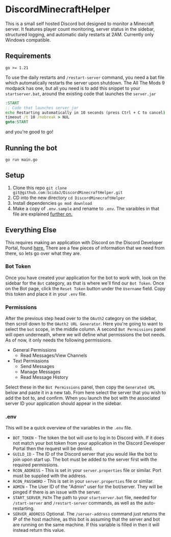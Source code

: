 # DiscordMinecraftHelper

This is a small self hosted Discord bot designed to monitor a Minecraft server. It features player count monitoring, server status in the sidebar, structured logging, and automatic daily restarts at 2AM. Currently only Windows compatible.

## Requirements

`go >= 1.21`

To use the daily restarts and `/restart-server` command, you need a bat file which automatically restarts the server upon shutdown. The All The Mods 9 modpack has one, but all you need is to add this snippet to your `startserver.bat`, around the existing code that launches the `server.jar`

```bat
:START
:: Code that launches server jar
echo Restarting automatically in 10 seconds (press Ctrl + C to cancel)
timeout /t 10 /nobreak > NUL
goto:START
```
and you're good to go!

## Running the bot

```go run main.go```

## Setup

1. Clone this repo ```git clone git@github.com:ScidaJ/DiscordMinecraftHelper.git```
2. CD into the new directory ```cd DiscordMinecraftHelper```
3. Install dependencies ```go mod download```
4. Make a copy of `.env.sample` and rename to `.env`. The varaibles in that file are explained [further on.](#.env)

## Everything Else

This requires making an application with Discord on the Discord Developer Portal, found [here.](https://discord.com/developers/applications) There are a few pieces of information that we need from there, so lets go over what they are.

### Bot Token

Once you have created your application for the bot to work with, look on the sidebar for the `Bot` category, as that is where we'll find our `Bot Token`. Once on the Bot page, click the `Reset Token` button under the `Username` field. Copy this token and place it in your `.env` file.

### Permissions

After the previous step head over to the `OAuth2` category on the sidebar, then scroll down to the `OAuth2 URL Generator`. Here you're going to want to select the `bot` scope, in the middle column. A second `Bot Permissions` panel will open underneath, where we will define what permissions the bot needs. As of now, it only needs the following permissions.

* General Permissions
  * Read Messages/View Channels
* Text Permissions
  * Send Messages
  * Manage Messages
  * Read Message History

Select these in the `Bot Permissions` panel, then copy the `Generated URL` below and paste it in a new tab. From here select the server that you wish to add the bot to, and confirm. When you launch the bot with the associated server ID your application should appear in the sidebar.

<a id=".env"></a>
### .env

This will be a quick overview of the variables in the `.env` file.

* `BOT_TOKEN` - The token the bot will use to log in to Discord with. If it does not match your bot token from your application in the Discord Developer Portal then the request will be denied.
* `GUILD_ID` - The ID of the Discord server that you would like the bot to join upon start up. The bot must be added to the server first with the required permissions.
* `RCON_ADDRESS` - This is set in your `server.properties` file or similar. Port must be supplied with the address.
* `RCON_PASSWORD` - This is set in your `server.properties` file or similar.
* `ADMIN` - The User ID of the "Admin" user for the bot/server. They will be pinged if there is an issue with the server.
* `START_SERVER_PATH` The path to your `startserver.bat` file, needed for `/start-server` and `/restart-server` commands, as well as the auto-restarting.
* `SERVER_ADDRESS` Optional. The `/server-address` command just returns the IP of the host machine, as this bot is assuming that the server and bot are running on the same machine. If this variable is filled in then it will instead return this value.
